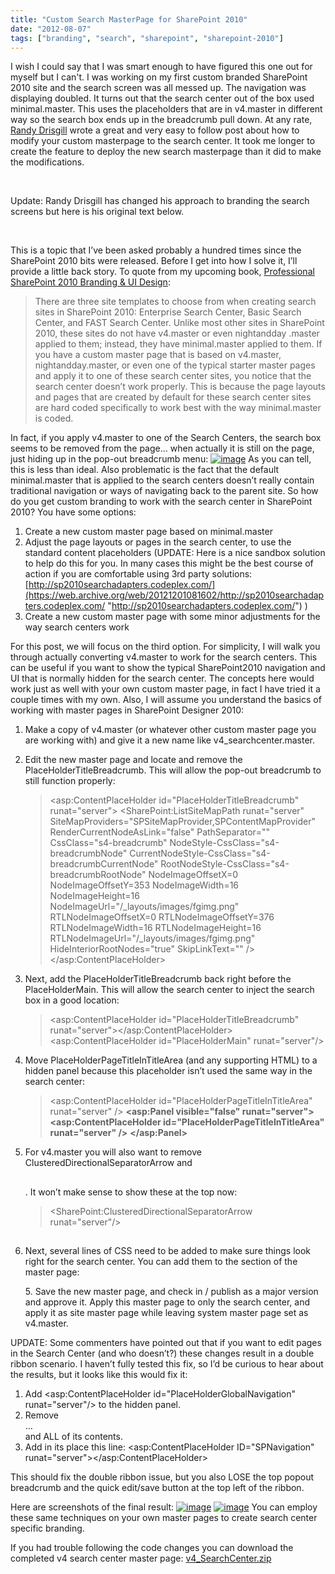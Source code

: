 ```yaml
---
title: "Custom Search MasterPage for SharePoint 2010"
date: "2012-08-07"
tags: ["branding", "search", "sharepoint", "sharepoint-2010"]
---
```


I wish I could say that I was smart enough to have figured this one out for myself but I can't. I was working on my first custom branded SharePoint 2010 site and the search screen was all messed up. The navigation was displaying doubled. It turns out that the search center out of the box used minimal.master. This uses the placeholders that are in v4.master in different way so the search box ends up in the breadcrumb pull down. At any rate, [Randy Drisgill](http://blog.drisgill.com/2010/09/converting-custom-sharepoint-2010.html) wrote a great and very easy to follow post about how to modify your custom masterpage to the search center. It took me longer to create the feature to deploy the new search masterpage than it did to make the modifications.

 

Update: Randy Drisgill has changed his approach to branding the search screens but here is his original text below.

 

This is a topic that I’ve been asked probably a hundred times since the SharePoint 2010 bits were released. Before I get into how I solve it, I’ll provide a little back story. To quote from my upcoming book, [Professional SharePoint 2010 Branding & UI Design](https://web.archive.org/web/20121201081602/http://amzn.to/bHau4J):

> There are three site templates to choose from when creating search sites in SharePoint 2010: Enterprise Search Center, Basic Search Center, and FAST Search Center. Unlike most other sites in SharePoint 2010, these sites do not have v4.master or even nightandday .master applied to them; instead, they have minimal.master applied to them. If you have a custom master page that is based on v4.master, nightandday.master, or even one of the typical starter master pages and apply it to one of these search center sites, you notice that the search center doesn’t work properly. This is because the page layouts and pages that are created by default for these search center sites are hard coded specifically to work best with the way minimal.master is coded.

In fact, if you apply v4.master to one of the Search Centers, the search box seems to be removed from the page… when actually it is still on the page, just hiding up in the pop-out breadcrumb menu: [![image](https://web.archive.org/web/20121201081602im_/http://lh5.ggpht.com/_aV40Jy5RzE8/TKJaueH1itI/AAAAAAAAAdM/bqRbv9OHn20/image_thumb1.png?imgmax=800 "image")](https://web.archive.org/web/20121201081602/http://lh6.ggpht.com/_aV40Jy5RzE8/TKJauJnLe9I/AAAAAAAAAdI/siJr3PaG_lA/s1600-h/image3.png) As you can tell, this is less than ideal. Also problematic is the fact that the default minimal.master that is applied to the search centers doesn’t really contain traditional navigation or ways of navigating back to the parent site. So how do you get custom branding to work with the search center in SharePoint 2010? You have some options:

1. Create a new custom master page based on minimal.master
2. Adjust the page layouts or pages in the search center, to use the standard content placeholders (UPDATE: Here is a nice sandbox solution to help do this for you. In many cases this might be the best course of action if you are comfortable using 3rd party solutions: [http://sp2010searchadapters.codeplex.com/](https://web.archive.org/web/20121201081602/http://sp2010searchadapters.codeplex.com/ "http://sp2010searchadapters.codeplex.com/") )
3. Create a new custom master page with some minor adjustments for the way search centers work

For this post, we will focus on the third option. For simplicity, I will walk you through actually converting v4.master to work for the search centers. This can be useful if you want to show the typical SharePoint2010 navigation and UI that is normally hidden for the search center. The concepts here would work just as well with your own custom master page, in fact I have tried it a couple times with my own. Also, I will assume you understand the basics of working with master pages in SharePoint Designer 2010:

1. Make a copy of v4.master (or whatever other custom master page you are working with) and give it a new name like v4\_searchcenter.master.
2. Edit the new master page and locate and remove the PlaceHolderTitleBreadcrumb. This will allow the pop-out breadcrumb to still function properly:
    
    > <asp:ContentPlaceHolder id="PlaceHolderTitleBreadcrumb" runat="server"> <SharePoint:ListSiteMapPath runat="server" SiteMapProviders="SPSiteMapProvider,SPContentMapProvider" RenderCurrentNodeAsLink="false" PathSeparator="" CssClass="s4-breadcrumb" NodeStyle-CssClass="s4-breadcrumbNode" CurrentNodeStyle-CssClass="s4-breadcrumbCurrentNode" RootNodeStyle-CssClass="s4-breadcrumbRootNode" NodeImageOffsetX=0 NodeImageOffsetY=353 NodeImageWidth=16 NodeImageHeight=16 NodeImageUrl="/\_layouts/images/fgimg.png" RTLNodeImageOffsetX=0 RTLNodeImageOffsetY=376 RTLNodeImageWidth=16 RTLNodeImageHeight=16 RTLNodeImageUrl="/\_layouts/images/fgimg.png" HideInteriorRootNodes="true" SkipLinkText="" /> </asp:ContentPlaceHolder>
    
3. Next, add the PlaceHolderTitleBreadcrumb back right before the PlaceHolderMain. This will allow the search center to inject the search box in a good location:
    
    > <asp:ContentPlaceHolder id="PlaceHolderTitleBreadcrumb" runat="server"></asp:ContentPlaceHolder> <asp:ContentPlaceHolder id="PlaceHolderMain" runat="server"/>
    
4. Move PlaceHolderPageTitleInTitleArea (and any supporting HTML) to a hidden panel because this placeholder isn’t used the same way in the search center:
    
    > <asp:ContentPlaceHolder id="PlaceHolderPageTitleInTitleArea" runat="server" /> **<asp:Panel visible="false" runat="server">** **<asp:ContentPlaceHolder id="PlaceHolderPageTitleInTitleArea" runat="server" />** **</asp:Panel>**
    
5. For v4.master you will also want to remove ClusteredDirectionalSeparatorArrow and <h2></h2>. It won’t make sense to show these at the top now:
    
    > <SharePoint:ClusteredDirectionalSeparatorArrow runat="server"/> <h2></h2>
    
6. Next, several lines of CSS need to be added to make sure things look right for the search center. You can add them to the <head> section of the master page:
    
    > <style type="text/css"> /\* remove left margin \*/ .s4-ca { margin-left: 0px; } /\* remove gray background at top (optional) \*/ .srch-sb-results { background:transparent none repeat scroll 0 0; } /\* clean up top padding on 1st search page \*/ .srch-sb-main { padding-top: 20px; } /\* remove centering on 1st search page (optional) \*/ .srch-sb-results4 { margin: inherit; padding-left: 20px; } /\* remove background color on 1st search page (useful for colored designs) \*/ .ms-bodyareaframe { background-color: transparent; } /\* ------------------------------------------ \*/ /\* -- CSS that may be req. to reset the search styling -- \*/ /\* ------------------------------------------ \*/ /\* fix height of area above search results \*/ td.ms-titleareaframe, div.ms-titleareaframe, .ms-pagetitleareaframe { height: auto !important; } /\* fix border color on search results \*/ .ms-main .ms-ptabrx, .ms-main .ms-sctabrx, .ms-main .ms-ptabcn, .ms-main .ms-sctabcn { border-color: #eeeeee; } /\* fix arrangement of body area on search results \*/ .srch-sb-results { height: auto; } /\* fix positioning of prefs and advanced link on results \*/ .ms-sblink { display:block; } /\* fix the color of the prefs and advanced link on results \*/ .ms-sblink a:link, .ms-sblink a:visited, .ms-sblink a:hover { color:#0072BC; } </style>
    
    5\. Save the new master page, and check in / publish as a major version and approve it. Apply this master page to only the search center, and apply it as site master page while leaving system master page set as v4.master.

UPDATE: Some commenters have pointed out that if you want to edit pages in the Search Center (and who doesn’t?) these changes result in a double ribbon scenario. I haven’t fully tested this fix, so I’d be curious to hear about the results, but it looks like this would fix it:

1. Add <asp:ContentPlaceHolder id="PlaceHolderGlobalNavigation" runat="server"/> to the hidden panel.
2. Remove <div id="s4-ribboncont">…</div> and ALL of its contents.
3. Add in its place this line: <asp:ContentPlaceHolder ID="SPNavigation" runat="server"></asp:ContentPlaceHolder>

This should fix the double ribbon issue, but you also LOSE the top popout breadcrumb and the quick edit/save button at the top left of the ribbon.

Here are screenshots of the final result: [![image](https://web.archive.org/web/20121201081602im_/http://lh6.ggpht.com/_aV40Jy5RzE8/TKJaveW-kiI/AAAAAAAAAdU/V_iSpVbt4sY/image_thumb15.png?imgmax=800 "image")](https://web.archive.org/web/20121201081602/http://lh5.ggpht.com/_aV40Jy5RzE8/TKJau647v2I/AAAAAAAAAdQ/rNBbJZ7o64c/s1600-h/image14.png) [![image](https://web.archive.org/web/20121201081602im_/http://lh6.ggpht.com/_aV40Jy5RzE8/TKJawL4bWdI/AAAAAAAAAdc/Mc4TCTjkXBA/image_thumb17.png?imgmax=800 "image")](https://web.archive.org/web/20121201081602/http://lh4.ggpht.com/_aV40Jy5RzE8/TKJav0eiSGI/AAAAAAAAAdY/yUOA8L5h2V8/s1600-h/image16.png) You can employ these same techniques on your own master pages to create search center specific branding.

If you had trouble following the code changes you can download the completed v4 search center master page: [v4\_SearchCenter.zip](https://web.archive.org/web/20121201081602/http://bit.ly/rd-code)
